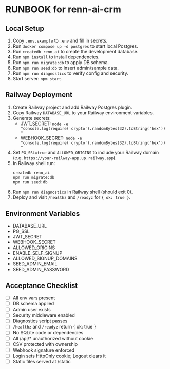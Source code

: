 # RUNBOOK for renn-ai-crm

## Local Setup
1. Copy `.env.example` to `.env` and fill in secrets.
2. Run `docker compose up -d postgres` to start local Postgres.
3. Run `createdb renn_ai` to create the development database.
4. Run `npm install` to install dependencies.
5. Run `npm run migrate:db` to apply DB schema.
6. Run `npm run seed:db` to insert admin/sample data.
7. Run `npm run diagnostics` to verify config and security.
8. Start server: `npm start`.

## Railway Deployment
1. Create Railway project and add Railway Postgres plugin.
2. Copy Railway `DATABASE_URL` to your Railway environment variables.
3. Generate secrets:
   - JWT_SECRET: `node -e "console.log(require('crypto').randomBytes(32).toString('hex'))"`
   - WEBHOOK_SECRET: `node -e "console.log(require('crypto').randomBytes(32).toString('hex'))"`
4. Set `PG_SSL=true` and `ALLOWED_ORIGINS` to include your Railway domain (e.g. `https://your-railway-app.up.railway.app`).
5. In Railway shell run:
   ```sh
   createdb renn_ai
   npm run migrate:db
   npm run seed:db
   ```
6. Run `npm run diagnostics` in Railway shell (should exit 0).
7. Deploy and visit `/healthz` and `/readyz` for `{ ok: true }`.

## Environment Variables
- DATABASE_URL
- PG_SSL
- JWT_SECRET
- WEBHOOK_SECRET
- ALLOWED_ORIGINS
- ENABLE_SELF_SIGNUP
- ALLOWED_SIGNUP_DOMAINS
- SEED_ADMIN_EMAIL
- SEED_ADMIN_PASSWORD

## Acceptance Checklist
- [ ] All env vars present
- [ ] DB schema applied
- [ ] Admin user exists
- [ ] Security middleware enabled
- [ ] Diagnostics script passes
- [ ] `/healthz` and `/readyz` return { ok: true }
- [ ] No SQLite code or dependencies
- [ ] All /api/* unauthorized without cookie
- [ ] CSV protected with ownership
- [ ] Webhook signature enforced
- [ ] Login sets HttpOnly cookie; Logout clears it
- [ ] Static files served at /static

